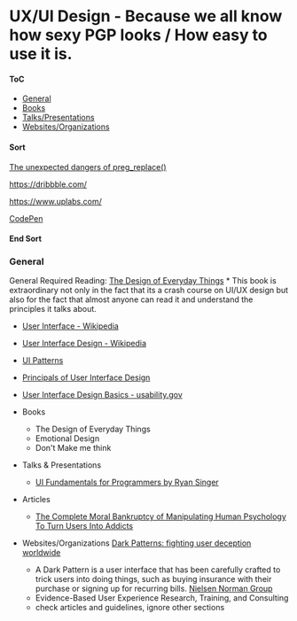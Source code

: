 # UX/UI Design - Because we all know how sexy PGP looks / How easy to use it is.



#### ToC
* [General](#general)
* [Books](#books)
* [Talks/Presentations](#talks)
* [Websites/Organizations](#web)




#### Sort
[The unexpected dangers of preg_replace()](https://bitquark.co.uk/blog/2013/07/23/the_unexpected_dangers_of_preg_replace)

https://dribbble.com/

https://www.uplabs.com/

[CodePen](https://codepen.io/#)


#### End Sort
 

### <a name="general"></a>General
General
Required Reading: [The Design of Everyday Things](http://www.jnd.org/books/design-of-everyday-things-revised.html)
	* This book is extraordinary not only in the fact that its a crash course on UI/UX design but also for the fact that almost anyone can read it and understand the principles it talks about.
* [User Interface - Wikipedia](https://en.wikipedia.org/wiki/User_interface)
* [User Interface Design - Wikipedia](https://en.wikipedia.org/wiki/User_interface_design)
* [UI Patterns](http://ui-patterns.com/)
* [Principals of User Interface Design](https://en.wikipedia.org/wiki/Principles_of_user_interface_design)
* [User Interface Design Basics - usability.gov](https://www.usability.gov/what-and-why/user-interface-design.html)


* Books
	* The Design of Everyday Things
	* Emotional Design
	* Don't Make me think
* Talks & Presentations
	* [UI Fundamentals for Programmers by Ryan Singer](https://vimeo.com/6702766)
* Articles
	* [The Complete Moral Bankruptcy of Manipulating Human Psychology To Turn Users Into Addicts](https://hackernoon.com/the-complete-moral-bankruptcy-of-manipulating-human-psychology-to-turn-users-into-addicts-d09b98281ef)

* Websites/Organizations
[Dark Patterns: fighting user deception worldwide](http://darkpatterns.org/)
	* A Dark Pattern is a user interface that has been carefully crafted to trick users into doing things, such as buying insurance with their purchase or signing up for recurring bills.
[Nielsen Norman Group](http://www.nngroup.com)
	* Evidence-Based User Experience Research, Training, and Consulting
	* check articles and guidelines, ignore other sections